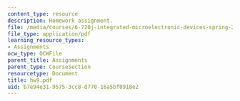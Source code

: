```yaml
---
content_type: resource
description: Homework assignment.
file: /media/courses/6-720j-integrated-microelectronic-devices-spring-2007/b7e94e3195753cc8d77016a5bf0918e2_hw9.pdf
file_type: application/pdf
learning_resource_types:
- Assignments
ocw_type: OCWFile
parent_title: Assignments
parent_type: CourseSection
resourcetype: Document
title: hw9.pdf
uid: b7e94e31-9575-3cc8-d770-16a5bf0918e2
---
```

